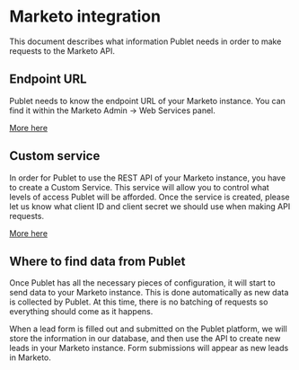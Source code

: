 # Marketo integration

This document describes what information Publet needs in order to make requests
to the Marketo API.

## Endpoint URL

Publet needs to know the endpoint URL of your Marketo instance.  You can find it
within the Marketo Admin -> Web Services panel.

[More here](http://developers.marketo.com/documentation/rest/endpoint-url/)

## Custom service

In order for Publet to use the REST API of your Marketo instance, you have to
create a Custom Service.  This service will allow you to control what levels of
access Publet will be afforded.  Once the service is created, please let us know
what client ID and client secret we should use when making API requests.

[More here](http://developers.marketo.com/documentation/rest/authentication/)

## Where to find data from Publet

Once Publet has all the necessary pieces of configuration, it will start to send
data to your Marketo instance.  This is done automatically as new data is
collected by Publet.  At this time, there is no batching of requests so
everything should come as it happens.

When a lead form is filled out and submitted on the Publet platform, we will
store the information in our database, and then use the API to create new leads
in your Marketo instance.  Form submissions will appear as new leads in Marketo.

